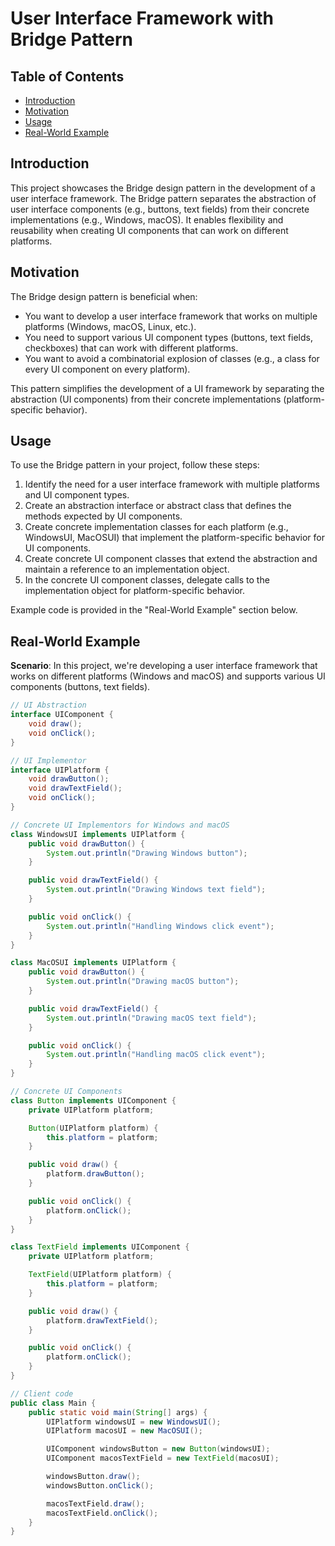 # User Interface Framework with Bridge Pattern

## Table of Contents

- [Introduction](#introduction)
- [Motivation](#motivation)
- [Usage](#usage)
- [Real-World Example](#real-world-example)

## Introduction

This project showcases the Bridge design pattern in the development of a user interface framework. The Bridge pattern
separates the abstraction of user interface components (e.g., buttons, text fields) from their concrete
implementations (e.g., Windows, macOS). It enables flexibility and reusability when creating UI components that can work
on different platforms.

## Motivation

The Bridge design pattern is beneficial when:

- You want to develop a user interface framework that works on multiple platforms (Windows, macOS, Linux, etc.).
- You need to support various UI component types (buttons, text fields, checkboxes) that can work with different
  platforms.
- You want to avoid a combinatorial explosion of classes (e.g., a class for every UI component on every platform).

This pattern simplifies the development of a UI framework by separating the abstraction (UI components) from their
concrete implementations (platform-specific behavior).

## Usage

To use the Bridge pattern in your project, follow these steps:

1. Identify the need for a user interface framework with multiple platforms and UI component types.
2. Create an abstraction interface or abstract class that defines the methods expected by UI components.
3. Create concrete implementation classes for each platform (e.g., WindowsUI, MacOSUI) that implement the
   platform-specific behavior for UI components.
4. Create concrete UI component classes that extend the abstraction and maintain a reference to an implementation
   object.
5. In the concrete UI component classes, delegate calls to the implementation object for platform-specific behavior.

Example code is provided in the "Real-World Example" section below.

## Real-World Example

**Scenario**: In this project, we're developing a user interface framework that works on different platforms (Windows
and macOS) and supports various UI components (buttons, text fields).

```java
// UI Abstraction
interface UIComponent {
    void draw();
    void onClick();
}

// UI Implementor
interface UIPlatform {
    void drawButton();
    void drawTextField();
    void onClick();
}

// Concrete UI Implementors for Windows and macOS
class WindowsUI implements UIPlatform {
    public void drawButton() {
        System.out.println("Drawing Windows button");
    }

    public void drawTextField() {
        System.out.println("Drawing Windows text field");
    }

    public void onClick() {
        System.out.println("Handling Windows click event");
    }
}

class MacOSUI implements UIPlatform {
    public void drawButton() {
        System.out.println("Drawing macOS button");
    }

    public void drawTextField() {
        System.out.println("Drawing macOS text field");
    }

    public void onClick() {
        System.out.println("Handling macOS click event");
    }
}

// Concrete UI Components
class Button implements UIComponent {
    private UIPlatform platform;

    Button(UIPlatform platform) {
        this.platform = platform;
    }

    public void draw() {
        platform.drawButton();
    }

    public void onClick() {
        platform.onClick();
    }
}

class TextField implements UIComponent {
    private UIPlatform platform;

    TextField(UIPlatform platform) {
        this.platform = platform;
    }

    public void draw() {
        platform.drawTextField();
    }

    public void onClick() {
        platform.onClick();
    }
}

// Client code
public class Main {
    public static void main(String[] args) {
        UIPlatform windowsUI = new WindowsUI();
        UIPlatform macosUI = new MacOSUI();

        UIComponent windowsButton = new Button(windowsUI);
        UIComponent macosTextField = new TextField(macosUI);

        windowsButton.draw();
        windowsButton.onClick();

        macosTextField.draw();
        macosTextField.onClick();
    }
}
